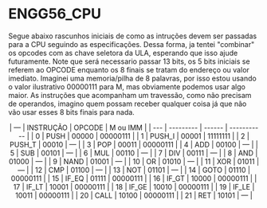 # ENGG56_CPU

Segue abaixo rascunhos iniciais de como as intruções devem ser passadas para a CPU seguindo as especificações. Dessa forma, ja tentei "combinar" os opcodes com as chave seletora da ULA, esperando que isso ajude futuramente. Note que será necessario passar 13 bits, os 5 bits iniciais se referem ao OPCODE enquanto os 8 finais se tratam do endereço ou valor imediato. Imaginei uma memoria/pilha de 8 palavras, por isso estou usando o valor ilustrativo 00000111 para M, mas obviamente podemos usar algo maior. As instruções que  acompanham um travessão, como não precisam de operandos, imagino quem possam receber qualquer coisa já que não vão usar esses 8 bits finais para nada.

<div align="center">
| —   | INSTRUÇÃO | OPCODE | M ou IMM    |
| --- | --------- | ------ | ----------- |
| 0   | PUSH      | 00000  | 00000111    |
| 1   | PUSH_I    | 00001  | 11111111    |
| 2   | PUSH_T    | 00010  | —           |
| 3   | POP       | 00011  | 00000111    |
| 4   | ADD       | 00100  | —           |
| 5   | SUB       | 00101  | —           |
| 6   | MUL       | 00110  | —           |
| 7   | DIV       | 00111  | —           |
| 8   | AND       | 01000  | —           |
| 9   | NAND      | 01001  | —           |
| 10  | OR        | 01010  | —           |
| 11  | XOR       | 01011  | —           |
| 12  | CMP       | 01100  | —           |
| 13  | NOT       | 01101  | —           |
| 14  | GOTO      | 01110  | 00000111    |
| 15  | IF_EQ     | 01111  | 00000111    |
| 16  | IF_GT     | 10000  | 00000111    |
| 17  | IF_LT     | 10001  | 00000111    |
| 18  | IF_GE     | 10010  | 00000111    |
| 19  | IF_LE     | 10011  | 00000111    |
| 20  | CALL      | 10100  | 00000111    |
| 21  | RET       | 10101  | —           |
</div>
